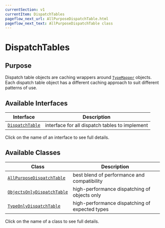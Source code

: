 ```yaml
---
currentSection: v1
currentItem: DispatchTables
pageflow_next_url: AllPurposeDispatchTable.html
pageflow_next_text: AllPurposeDispatchTable class
---
```


# DispatchTables

## Purpose

Dispatch table objects are caching wrappers around  [`TypeMapper`](../TypeMapping/index.html) objects. Each dispatch table object has a different caching approach to suit different patterns of use.

## Available Interfaces

Interface | Description
------|------------
[`DispatchTable`](../Interfaces/DispatchTable.html) | interface for all dispatch tables to implement

Click on the name of an interface to see full details.

## Available Classes

Class | Description
------|------------
[`AllPurposeDispatchTable`](AllPurposeDispatchTable.html) | best blend of performance and compatibility
[`ObjectsOnlyDispatchTable`](ObjectsOnlyDispatchTable) | high-performance dispatching of objects only
[`TypeOnlyDispatchTable`](TypeOnlyDispatchTable) | high-performance dispatching of expected types

Click on the name of a class to see full details.
